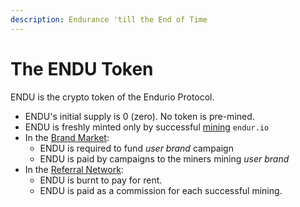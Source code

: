 ```yaml
---
description: Endurance 'till the End of Time
---
```


# The ENDU Token

ENDU is the crypto token of the Endurio Protocol.

* ENDU's initial supply is 0 (zero). No token is pre-mined.
* ENDU is freshly minted only by successful [mining](por/mining.md) `endur.io`
* In the [Brand Market](./):
  * ENDU is required to fund _user brand_ campaign
  * ENDU is paid by campaigns to the miners mining _user brand_
* In the [Referral Network](referral-network/):
  * ENDU is burnt to pay for rent.
  * ENDU is paid as a commission for each successful mining.
